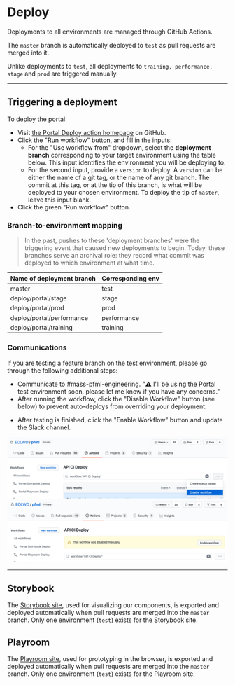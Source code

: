 # Deploy

Deployments to all environments are managed through GitHub Actions.

The `master` branch is automatically deployed to `test` as pull requests are merged into it.

Unlike deployments to `test`, all deployments to `training, performance, stage` and `prod` are triggered manually.

---

## Triggering a deployment

To deploy the portal:
- Visit [the Portal Deploy action homepage](https://github.com/EOLWD/pfml/actions?query=workflow%3A%22Portal+deploy%22) on GitHub.
- Click the "Run workflow" button, and fill in the inputs:
  - For the "Use workflow from" dropdown, select the **deployment branch** corresponding to your target environment using the table below.
    This input identifies the environment you will be deploying to.
  - For the second input, provide a `version` to deploy. A `version` can be either the name of a git tag, or the name of any git branch.
    The commit at this tag, or at the tip of this branch, is what will be deployed to your chosen environment.
    To deploy the tip of `master`, leave this input blank.
- Click the green "Run workflow" button.

### Branch-to-environment mapping

> In the past, pushes to these 'deployment branches' were the triggering event that caused new deployments to begin.
Today, these branches serve an archival role: they record what commit was deployed to which environment at what time.

| Name of deployment branch    | Corresponding env |
| ---------------------------- | ----------------- |
| master                       | test              |
| deploy/portal/stage          | stage             |
| deploy/portal/prod           | prod              |
| deploy/portal/performance    | performance       |
| deploy/portal/training       | training          |

### Communications

If you are testing a feature branch on the test environment, please go through the following additional steps:	
- Communicate to #mass-pfml-engineering. "⚠️ I'll be using the Portal test environment soon, please let me know if you have any concerns."	
- After running the workflow, click the "Disable Workflow" button (see below) to prevent auto-deploys from overriding your deployment.	
+ After testing is finished, click the "Enable Workflow" button and update the Slack channel.	

![](/docs/api/assets/deploys-disable-autodeploy.png)	
![](/docs/api/assets/deploys-enable-autodeploy.png)

---

## Storybook

The [Storybook site](http://massgov-pfml-test-storybook-builds.s3-website-us-east-1.amazonaws.com),
used for visualizing our components, is exported and deployed automatically when pull requests are merged
into the `master` branch. Only one environment (`test`) exists for the Storybook site.

## Playroom

The [Playroom site](http://massgov-pfml-test-playroom-builds.s3-website-us-east-1.amazonaws.com),
used for prototyping in the browser, is exported and deployed automatically when pull requests are merged
into the `master` branch. Only one environment (`test`) exists for the Playroom site.

